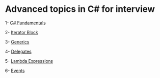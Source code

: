 # Advanced topics in C# for interview

1- [C# Fundamentals](https://github.com/AlexandreYembo/study-training/blob/master/csharp/csharp-fundamentals.md) 

2- [Iterator Block](https://github.com/AlexandreYembo/study-training/blob/master/csharp/iterator-block.md)

3- [Generics](https://github.com/AlexandreYembo/study-training/blob/master/csharp/generics.md)

4- [Delegates](https://github.com/AlexandreYembo/study-training/blob/master/csharp/delegates.md)

5- [Lambda Expressions](https://github.com/AlexandreYembo/study-training/blob/master/csharp/lambda-expressions.md)

6- [Events](https://github.com/AlexandreYembo/study-training/blob/master/csharp/events.md)

